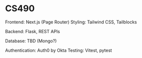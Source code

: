 # CS490

Frontend: Next.js (Page Router)
Styling: Tailwind CSS, Tailblocks

Backend: Flask, REST APIs

Database: TBD (Mongo?)

Authentication: Auth0 by Okta
Testing: Vitest, pytest